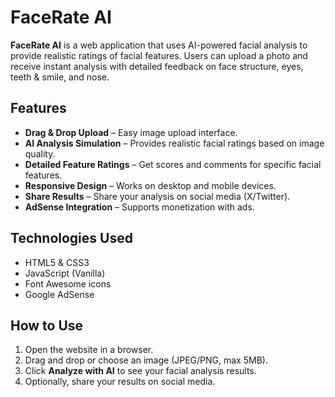 # FaceRate AI

**FaceRate AI** is a web application that uses AI-powered facial analysis to provide realistic ratings of facial features. Users can upload a photo and receive instant analysis with detailed feedback on face structure, eyes, teeth & smile, and nose.

## Features

- **Drag & Drop Upload** – Easy image upload interface.
- **AI Analysis Simulation** – Provides realistic facial ratings based on image quality.
- **Detailed Feature Ratings** – Get scores and comments for specific facial features.
- **Responsive Design** – Works on desktop and mobile devices.
- **Share Results** – Share your analysis on social media (X/Twitter).
- **AdSense Integration** – Supports monetization with ads.

## Technologies Used

- HTML5 & CSS3
- JavaScript (Vanilla)
- Font Awesome icons
- Google AdSense

## How to Use
1. Open the website in a browser.
2. Drag and drop or choose an image (JPEG/PNG, max 5MB).
3. Click **Analyze with AI** to see your facial analysis results.
4. Optionally, share your results on social media.

